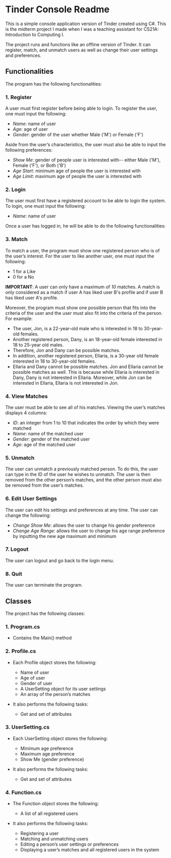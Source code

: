 # Tinder Console Readme

This is a simple console application version of Tinder created using C#. This is the midterm project I made when I was a teaching assistant for CS21A: Introduction to Computing I.

The project runs and functions like an offline version of Tinder. It can register, match, and unmatch users as well as change their user settings and preferences.

## Functionalities

The program has the following functionalities:
### **1. Register**
A user must first register before being able to login. To register the user, one must input the following:
- _Name_: name of user
- _Age_: age of user
- _Gender_: gender of the user whether Male ('M') or Female ('F')

Aside from the user’s characteristics, the user must also be able to input the following preferences:
- _Show Me_: gender of people user is interested with-- either Male ('M'), Female ('F'), or Both ('B')
- _Age Start_: minimum age of people the user is interested with
- _Age Limit_: maximum age of people the user is interested with

### **2. Login**
The user must first have a registered account to be able to login the system. To login, one must input the following:
- _Name_: name of user

Once a user has logged in, he will be able to do the following functionalities:

### **3. Match**
To match a user, the program must show one registered person who is of
the user’s interest. For the user to like another user, one must input the
following:
- 1 for a Like
- 0 for a No

**IMPORTANT**: A user can only have a maximum of _10_ matches. A match is only considered as a match if user A has liked user B's profile and if user B has liked user A's profile.

Moreover, the program must show one possible person that fits into the
criteria of the user and the user must also fit into the criteria of
the person. For example:
- The user, Jon, is a 22-year-old male who is interested in 18 to 30-year-old females.
- Another registered person, Dany, is an 18-year-old female interested in 18 to 25-year old males.
- Therefore, Jon and Dany can be possible matches.
- In addition, another registered person, Ellaria, is a 30-year old female interested in 18 to 30-year-old females.
- Ellaria and Dany cannot be possible matches. Jon and Ellaria cannot be possible matches as well. This is because while Ellaria is interested in Dany, Dany is not interested in Ellaria. Moreover, while Jon can be interested in Ellaria, Ellaria is not interested in Jon.

### **4. View Matches**
The user must be able to see all of his matches. Viewing the user’s matches displays 4 columns:
- _ID_: an integer from 1 to 10 that indicates the order by which they were matched
- _Name_: name of the matched user
- _Gender_: gender of the matched user
- _Age_: age of the matched user

### **5. Unmatch**
The user can unmatch a previously matched person. To do this, the user can type in the ID of the user he wishes to unmatch. The user is then removed from the other person’s matches, and the other person must also be removed from the user’s matches.

### **6. Edit User Settings**
The user can edit his settings and preferences at any time. The user can change the following:
- _Change Show Me_: allows the user to change his gender preference
- _Change Age Range_: allows the user to change his age range preference by inputting the new age maximum and minimum

### **7. Logout**
The user can logout and go back to the login menu.

### **8. Quit**
The user can terminate the program.


## Classes

The project has the following classes:
### **1. Program.cs**
- Contains the Main() method

### **2. Profile.cs**
- Each Profile object stores the following:
    - Name of user
    - Age of user
    - Gender of user
    - A UserSetting object for its user settings
    - An array of the person’s matches

- It also performs the following tasks:
    - Get and set of attributes

### **3. UserSetting.cs**
- Each UserSetting object stores the following:
    - Minimum age preference
    - Maximum age preference
    - Show Me (gender preference)

- It also performs the following tasks:
    - Get and set of attributes

### **4. Function.cs**
- The Function object stores the following:
    - A list of all registered users
    
- It also performs the following tasks:
    - Registering a user
    - Matching and unmatching users
    - Editing a person’s user settings or preferences
    - Displaying a user’s matches and all registered users in the system
